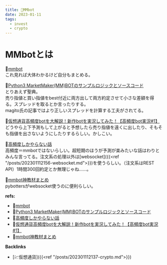 ```yaml
---
title: 📝MMbot
date: 2023-01-11
tags:
  - invest
  - crypto
---
```


# MMbotとは
📝[mmbot](https://keido.site/notes/20220716164647/)  
これ見れば大体わかるけど自分もまとめる。  

📝[Python3 MarketMaker(MM)BOTのサンプルロジックとソースコード](https://note.com/magimagi1223/n/n5fba7501dcfd)  
とりあえず聖典。  
売り指値と買い指値をbest付近に両方出して両方約定させて小さな差額を得る。スプレッドを取るとか言ったりする。  
magito氏の記事ではより正しいスプレッドを計算する工夫がされてる。  

📝[仮想通貨高頻度botを大解説！新作botを実況してみた！【高頻度bot実況#1】](https://youtu.be/aaSAtX5r4Mg)  
どうやら上下予測もして上がると予想したら売り指値を遠くに出したり、そもそも指値を出さないようにしたりするらしい。かしこい。  

📝[高頻度しかやらない話](http://bufujini.blog.jp/archives/39079539b.html)  
高頻度＝mmbotではないらしい。超短期のほうが予測が楽みたいな話はわりとみんな言ってる。注文系の処理以外は[websocket]({{<ref "/posts/202301112156-websocket.md">}})を使うらしい。（注文系はREST API）1時間300回約定とか無理じゃね……。  

📝[mmbot神教材まとめ](https://yameteeeee.com/mmbot_textbook/)  
pybottersがwebsocket使うのに便利らしい。  

**refs:**
- 📝[mmbot](https://keido.site/notes/20220716164647/)  
- 📝[Python3 MarketMaker(MM)BOTのサンプルロジックとソースコード](https://note.com/magimagi1223/n/n5fba7501dcfd)  
- 📝[高頻度しかやらない話](http://bufujini.blog.jp/archives/39079539b.html)  
- 📝[仮想通貨高頻度botを大解説！新作botを実況してみた！【高頻度bot実況#1】](https://youtu.be/aaSAtX5r4Mg)
- 📝[mmbot神教材まとめ](https://yameteeeee.com/mmbot_textbook/)  

**Backlinks**
- [💹仮想通貨]({{<ref "/posts/202301112137-crypto.md">}})